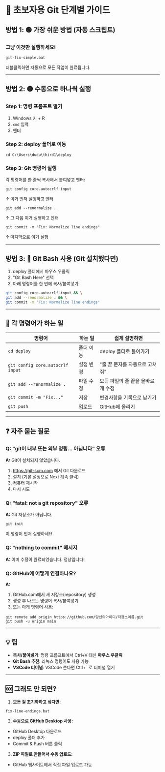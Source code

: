# 🚀 초보자용 Git 단계별 가이드

## 방법 1: 🟢 가장 쉬운 방법 (자동 스크립트)

### 그냥 이것만 실행하세요!
```
git-fix-simple.bat
```
더블클릭하면 자동으로 모든 작업이 완료됩니다.

---

## 방법 2: 🟡 수동으로 하나씩 실행

### Step 1: 명령 프롬프트 열기
1. Windows 키 + R
2. `cmd` 입력
3. 엔터

### Step 2: deploy 폴더로 이동
```
cd C:\Users\dudu\third1\deploy
```

### Step 3: Git 명령어 실행
각 명령어를 한 줄씩 복사해서 붙여넣고 엔터:

```
git config core.autocrlf input
```
↑ 이거 먼저 실행하고 엔터

```
git add --renormalize .
```
↑ 그 다음 이거 실행하고 엔터

```
git commit -m "Fix: Normalize line endings"
```
↑ 마지막으로 이거 실행

---

## 방법 3: 🔵 Git Bash 사용 (Git 설치했다면)

1. deploy 폴더에서 마우스 우클릭
2. "Git Bash Here" 선택
3. 아래 명령어를 한 번에 복사/붙여넣기:
```bash
git config core.autocrlf input && \
git add --renormalize . && \
git commit -m "Fix: Normalize line endings"
```

---

## 🤔 각 명령어가 하는 일

| 명령어 | 하는 일 | 쉽게 설명하면 |
|--------|---------|--------------|
| `cd deploy` | 폴더 이동 | deploy 폴더로 들어가기 |
| `git config core.autocrlf input` | 설정 변경 | "줄 끝 문자를 자동으로 고쳐줘" |
| `git add --renormalize .` | 파일 수정 | 모든 파일의 줄 끝을 올바르게 수정 |
| `git commit -m "Fix..."` | 저장 | 변경사항을 기록으로 남기기 |
| `git push` | 업로드 | GitHub에 올리기 |

---

## ❓ 자주 묻는 질문

### Q: "git이 내부 또는 외부 명령... 아닙니다" 오류
**A:** Git이 설치되지 않았습니다.
1. https://git-scm.com 에서 Git 다운로드
2. 설치 (기본 설정으로 Next 계속 클릭)
3. 컴퓨터 재시작
4. 다시 시도

### Q: "fatal: not a git repository" 오류
**A:** Git 저장소가 아닙니다.
```
git init
```
이 명령어 먼저 실행하세요.

### Q: "nothing to commit" 메시지
**A:** 이미 수정이 완료되었습니다. 정상입니다!

### Q: GitHub에 어떻게 연결하나요?
**A:** 
1. GitHub.com에서 새 저장소(repository) 생성
2. 생성 후 나오는 명령어 복사/붙여넣기
3. 또는 아래 명령어 사용:
```
git remote add origin https://github.com/당신의아이디/저장소이름.git
git push -u origin main
```

---

## 💡 팁

- **복사/붙여넣기**: 명령 프롬프트에서 Ctrl+V 대신 **마우스 우클릭**
- **Git Bash 추천**: 리눅스 명령어도 사용 가능
- **VSCode 터미널**: VSCode 쓴다면 Ctrl+` 로 터미널 열기

---

## 🆘 그래도 안 되면?

1. **모든 걸 초기화하고 싶다면:**
```
fix-line-endings.bat
```

2. **수동으로 GitHub Desktop 사용:**
- GitHub Desktop 다운로드
- deploy 폴더 추가
- Commit & Push 버튼 클릭

3. **ZIP 파일로 만들어서 수동 업로드:**
- GitHub 웹사이트에서 직접 파일 업로드 가능
